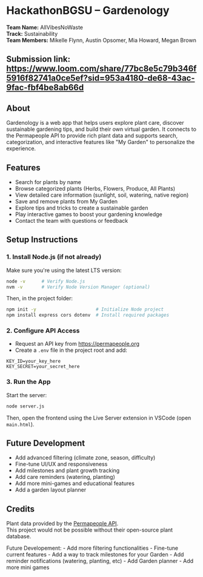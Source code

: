 # HackathonBGSU – Gardenology

**Team Name:** AllVibesNoWaste  
**Track:** Sustainability  
**Team Members:** Mikelle Flynn, Austin Opsomer, Mia Howard, Megan Brown

## Submission link: https://www.loom.com/share/77bc8e5c79b346f5916f82741a0ce5ef?sid=953a4180-de68-43ac-9fac-fbf4be8ab66d

## About

Gardenology is a web app that helps users explore plant care, discover sustainable gardening tips, and build their own virtual garden. It connects to the Permapeople API to provide rich plant data and supports search, categorization, and interactive features like "My Garden" to personalize the experience.

## Features

- Search for plants by name  
- Browse categorized plants (Herbs, Flowers, Produce, All Plants)  
- View detailed care information (sunlight, soil, watering, native region)  
- Save and remove plants from My Garden  
- Explore tips and tricks to create a sustainable garden  
- Play interactive games to boost your gardening knowledge  
- Contact the team with questions or feedback  

## Setup Instructions

### 1. Install Node.js (if not already)

Make sure you're using the latest LTS version:

```bash
node -v      # Verify Node.js  
nvm -v       # Verify Node Version Manager (optional)  
```

Then, in the project folder:

```bash
npm init -y                      # Initialize Node project  
npm install express cors dotenv  # Install required packages  
```

### 2. Configure API Access

- Request an API key from https://permapeople.org  
- Create a `.env` file in the project root and add:

```env
KEY_ID=your_key_here  
KEY_SECRET=your_secret_here  
```

### 3. Run the App

Start the server:

```bash
node server.js  
```

Then, open the frontend using the Live Server extension in VSCode (open `main.html`).

## Future Development

- Add advanced filtering (climate zone, season, difficulty)  
- Fine-tune UI/UX and responsiveness  
- Add milestones and plant growth tracking  
- Add care reminders (watering, planting)  
- Add more mini-games and educational features  
- Add a garden layout planner  

## Credits

Plant data provided by the [Permapeople API](https://permapeople.org).  
This project would not be possible without their open-source plant database.

Future Developement:
    - Add more filtering functionalities
    - Fine-tune current features
    - Add a way to track milestones for your Garden
    - Add reminder notifications (watering, planting, etc)
    - Add Garden planner
    - Add more mini games